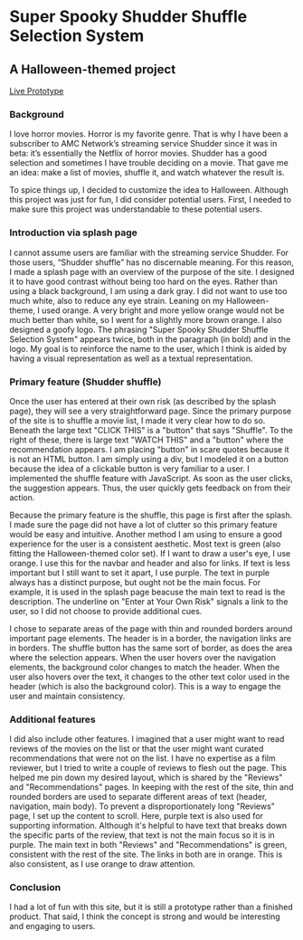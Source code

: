 # Super Spooky Shudder Shuffle Selection System
## A Halloween-themed project

[Live Prototype](https://ehighland.github.io/halloweensite/)

### Background

I love horror movies. Horror is my favorite genre. That is why I have been a subscriber to AMC Network’s streaming service Shudder since it was in beta: it’s essentially the Netflix of horror movies. Shudder has a good selection and sometimes I have trouble deciding on a movie. That gave me an idea: make a list of movies, shuffle it, and watch whatever the result is. 


To spice things up, I decided to customize the idea to Halloween. Although this project was just for fun, I did consider potential users. First, I needed to make sure this project was understandable to these potential users. 


### Introduction via splash page

I cannot assume users are familiar with the streaming service Shudder. For those users, “Shudder shuffle” has no discernable meaning. For this reason, I made a splash page with an overview of the purpose of the site. I designed it to have good contrast without being too hard on the eyes. Rather than using a black background, I am using a dark gray. I did not want to use too much white, also to reduce any eye strain. Leaning on my Halloween-theme, I used orange. A very bright and more yellow orange would not be much better than white, so I went for a slightly more brown orange. I also designed a goofy logo. The phrasing "Super Spooky Shudder Shuffle Selection System" appears twice, both in the paragraph (in bold) and in the logo. My goal is to reinforce the name to the user, which I think is aided by having a visual representation as well as a textual representation.


### Primary feature (Shudder shuffle)

Once the user has entered at their own risk (as described by the splash page), they will see a very straightforward page. Since the primary purpose of the site is to shuffle a movie list, I made it very clear how to do so. Beneath the large text "CLICK THIS" is a "button" that says "Shuffle". To the right of these, there is large text "WATCH THIS" and a "button" where the recommendation appears. I am placing "button" in scare quotes because it is not an HTML button. I am simply using a div, but I modeled it on a button because the idea of a clickable button is very familiar to a user. I implemented the shuffle feature with JavaScript. As soon as the user clicks, the suggestion appears. Thus, the user quickly gets feedback on from their action.


Because the primary feature is the shuffle, this page is first after the splash. I made sure the page did not have a lot of clutter so this primary feature would be easy and intuitive. Another method I am using to ensure a good experience for the user is a consistent aesthetic. Most text is green (also fitting the Halloween-themed color set). If I want to draw a user's eye, I use orange. I use this for the navbar and header and also for links. If text is less important but I still want to set it apart, I use purple. The text in purple always has a distinct purpose, but ought not be the main focus. For example, it is used in the splash page beacuse the main text to read is the description. The underline on "Enter at Your Own Risk" signals a link to the user, so I did not choose to provide additional cues. 


I chose to separate areas of the page with thin and rounded borders around important page elements. The header is in a border, the navigation links are in borders. The shuffle button has the same sort of border, as does the area where the selection appears. When the user hovers over the navigation elements, the background color changes to match the header. When the user also hovers over the text, it changes to the other text color used in the header (which is also the background color). This is a way to engage the user and maintain consistency.

### Additional features

I did also include other features. I imagined that a user might want to read reviews of the movies on the list or that the user might want curated recommendations that were not on the list. I have no expertise as a film reviewer, but I tried to write a couple of reviews to flesh out the page. This helped me pin down my desired layout, which is shared by the "Reviews" and "Recommendations" pages. In keeping with the rest of the site, thin and rounded borders are used to separate different areas of text (header, navigation, main body). To prevent a disproportionately long "Reviews" page, I set up the content to scroll. Here, purple text is also used for supporting information. Although it's helpful to have text that breaks down the specific parts of the review, that text is not the main focus so it is in purple. The main text in both "Reviews" and "Recommendations" is green, consistent with the rest of the site. The links in both are in orange. This is also consistent, as I use orange to draw attention.


### Conclusion

I had a lot of fun with this site, but it is still a prototype rather than a finished product. That said, I think the concept is strong and would be interesting and engaging to users.





